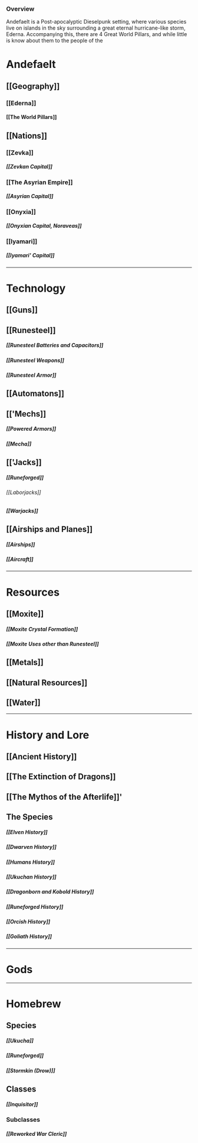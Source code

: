 ### Overview

Andefaelt is a Post-apocalyptic Dieselpunk setting, where various species live on islands in the sky surrounding a great eternal hurricane-like storm, Ederna. Accompanying this, there are 4 Great World Pillars, and while little is know about them to the people of the 
# Andefaelt

## [[Geography]]
### [[Ederna]]
#### [[The World Pillars]]
## [[Nations]]

### [[Zevka]]

##### [[Zevkan Capital]]
### [[The Asyrian Empire]]

##### [[Asyrian Capital]]
### [[Onyxia]]

##### [[Onyxian Capital, Noraveas]]
### [[Iyamari]]

##### [[Iyamari' Capital]]

--- 

# Technology

## [[Guns]]

## [[Runesteel]]

##### [[Runesteel Batteries and Capacitors]]

##### [[Runesteel Weapons]]

##### [[Runesteel Armor]]

## [[Automatons]]

## [['Mechs]]

##### [[Powered Armors]]

##### [[Mecha]]
## [['Jacks]]

##### [[Runeforged]]

###### [[Laborjacks]]
##### [[Warjacks]]
## [[Airships and Planes]]

##### [[Airships]]

##### [[Aircraft]]

--- 
# Resources

## [[Moxite]]

##### [[Moxite Crystal Formation]]

##### [[Moxite Uses other than Runesteel]]
## [[Metals]]

## [[Natural Resources]]

## [[Water]]

--- 

# History and Lore

## [[Ancient History]]

## [[The Extinction of Dragons]]

## [[The Mythos of the Afterlife]]'

## The Species

##### [[Elven History]]

##### [[Dwarven History]]

##### [[Humans History]]

##### [[Ukuchan History]]

##### [[Dragonborn and Kobold History]]

##### [[Runeforged History]]

##### [[Orcish History]]

##### [[Goliath History]]
--- 
# Gods

--- 
# Homebrew

## Species

##### [[Ukucha]]

##### [[Runeforged]]

##### [[Stormkin (Drow)]]

## Classes

##### [[Inquisitor]]
### Subclasses

##### [[Reworked War Cleric]]